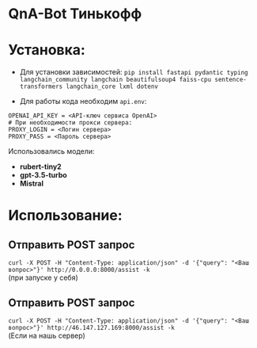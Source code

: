 # QnA-Bot Тинькофф
# Установка:
- Для установки зависимостей:
`pip install fastapi pydantic typing langchain_community langchain beautifulsoup4 faiss-cpu sentence-transformers langchain_core lxml dotenv`

- Для работы кода необходим `api.env`:
```
OPENAI_API_KEY = <API-ключ сервиса OpenAI>
# При необходимости прокси сервера:
PROXY_LOGIN = <Логин сервера>
PROXY_PASS = <Пароль сервера>
```

Использовались модели:
- **rubert-tiny2**
- **gpt-3.5-turbo**
- **Mistral**

# Использование:
## Отправить POST запрос
`curl -X POST -H "Content-Type: application/json" -d '{"query": "<Ваш вопрос>"}' http://0.0.0.0:8000/assist -k` <br /> (при запуске у себя) <br />
## Отправить POST запрос
`curl -X POST -H "Content-Type: application/json" -d '{"query": "<Ваш вопрос>"}' http://46.147.127.169:8000/assist -k` <br /> (Если на нашь сервер) <br />
